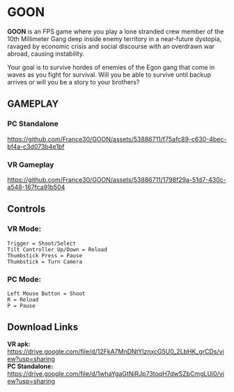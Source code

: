 # GOON
<b>GOON</b> is an FPS game where you play a lone stranded crew member of the 10th Millimeter Gang deep inside enemy territory in a near-future dystopia, ravaged by economic crisis and social discourse with an overdrawn war abroad, causing instability. 

Your goal is to survive hordes of enemies of the Egon gang that come in waves as you fight for survival. Will you be able to survive until backup arrives or will you be a story to your brothers?

## GAMEPLAY
### PC Standalone
https://github.com/France30/GOON/assets/53886711/f75afc89-c630-4bec-bf4a-c3d073b4e1bf

### VR Gameplay


https://github.com/France30/GOON/assets/53886711/1798f29a-51d7-430c-a548-167fca91b504



## Controls
### VR Mode:
	Trigger = Shoot/Select
	Tilt Controller Up/Down = Reload
	Thumbstick Press = Pause
	Thumbstick = Turn Camera

### PC Mode:
	Left Mouse Button = Shoot
	R = Reload
	P = Pause

## Download Links
<b>VR apk: </b>https://drive.google.com/file/d/12FkA7MnDNtYlznxcG5U0_2LbHK_grCDs/view?usp=sharing<br>
<b>PC Standalone: </b>https://drive.google.com/file/d/1whaYgaGtNjRJp73toqH7dwSZbCmgLUi0/view?usp=sharing

